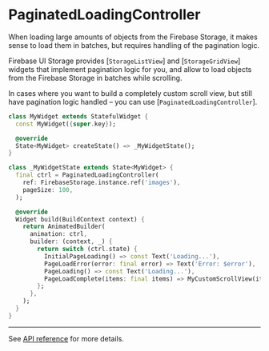 # PaginatedLoadingController

When loading large amounts of objects from the Firebase Storage, it makes sense to load them in batches, but requires handling of the pagination logic.

Firebase UI Storage provides [`StorageListView`] and [`StorageGridView`] widgets that implement pagination logic for you, and allow to load objects from the Firebase Storage in batches while scrolling.

In cases where you want to build a completely custom scroll view, but still have pagination logic handled – you can use [`PaginatedLoadingController`].

```dart
class MyWidget extends StatefulWidget {
  const MyWidget({super.key});

  @override
  State<MyWidget> createState() => _MyWidgetState();
}

class _MyWidgetState extends State<MyWidget> {
  final ctrl = PaginatedLoadingController(
    ref: FirebaseStorage.instance.ref('images'),
    pageSize: 100,
  );

  @override
  Widget build(BuildContext context) {
    return AnimatedBuilder(
      animation: ctrl,
      builder: (context, _) {
        return switch (ctrl.state) {
          InitialPageLoading() => const Text('Loading...'),
          PageLoadError(error: final error) => Text('Error: $error'),
          PageLoading() => const Text('Loading...'),
          PageLoadComplete(items: final items) => MyCustomScrollView(items: items),
        };
      },
    );
  }
}
```

---

See [API reference](https://pub.dev/documentation/firebase_ui_storage/latest/firebase_ui_storage/PaginatedLoadingController-class.html) for more details.
